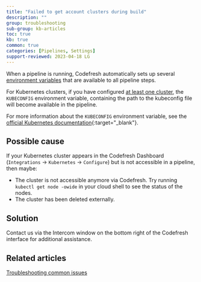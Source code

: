 ```yaml
---
title: "Failed to get account clusters during build"
description: ""
group: troubleshooting
sub-group: kb-articles
toc: true
kb: true
common: true
categories: [Pipelines, Settings]
support-reviewed: 2023-04-18 LG
---
```


When a pipeline is running, Codefresh automatically sets up several [environment variables]({{site.baseurl}}/docs/pipelines/variables/) that are available to all pipeline steps.

For Kubernetes clusters, if you have configured [at least one cluster]({{site.baseurl}}/docs/integrations/kubernetes/#connect-a-kubernetes-cluster), the `KUBECONFIG` environment variable, containing the path to the kubeconfig file will become available in the pipeline.

For more information about the `KUBECONFIG` environment variable, see the [official Kubernetes documentation](https://kubernetes.io/docs/tasks/access-application-cluster/configure-access-multiple-clusters/#set-the-kubeconfig-environment-variable){:target="_blank"}.

## Possible cause

If your Kubernetes cluster appears in the Codefresh Dashboard (`Integrations` &#8594; `Kubernetes` &#8594; `Configure`) but is not accessible in a pipeline, then maybe:

* The cluster is not accessible anymore via Codefresh. Try running `kubectl get node -owide` in your cloud shell to see the status of the nodes.
* The cluster has been deleted externally.

## Solution
Contact us via the Intercom window on the bottom right of the Codefresh interface for additional assistance.

## Related articles
[Troubleshooting common issues]({{site.baseurl}}/docs/troubleshooting/common-issues)